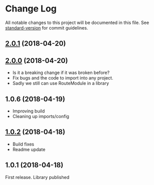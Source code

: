 # Change Log

All notable changes to this project will be documented in this file. See [standard-version](https://github.com/conventional-changelog/standard-version) for commit guidelines.

<a name="2.0.1"></a>
## [2.0.1](https://github.com/7jpsan/spotify-auth/compare/v1.0.8...v2.0.1) (2018-04-20)



<a name="2.0.0"></a>
## [2.0.0](https://github.com/7jpsan/spotify-auth/compare/v1.0.6...v2.0.0) (2018-04-20)
 - Is it a breaking change if it was broken before? 
 - Fix bugs and the code to import into any project.
 - Sadly we still can use RouteModule in a library

<a name="1.0.6"></a>
## 1.0.6 (2018-04-19)
 - Improving build
 - Cleaning up imports/config


<a name="1.0.2"></a>
## [1.0.2](/compare/v1.0.1...v1.0.2) (2018-04-18)
- Build fixes
- Readme update

<a name="1.0.1"></a>
## 1.0.1 (2018-04-18)

First release. Library published
